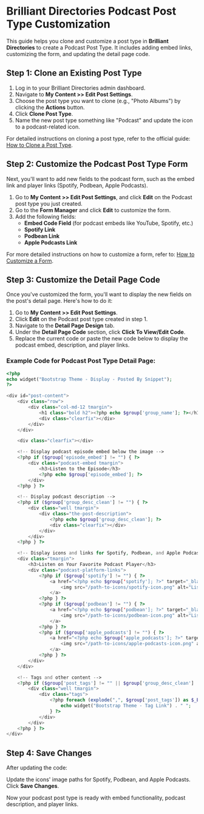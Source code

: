 # Brilliant Directories Podcast Post Type Customization

This guide helps you clone and customize a post type in **Brilliant Directories** to create a Podcast Post Type. It includes adding embed links, customizing the form, and updating the detail page code.

## Step 1: Clone an Existing Post Type

1. Log in to your Brilliant Directories admin dashboard.
2. Navigate to **My Content >> Edit Post Settings**.
3. Choose the post type you want to clone (e.g., "Photo Albums") by clicking the **Actions** button.
4. Click **Clone Post Type**.
5. Name the new post type something like "Podcast" and update the icon to a podcast-related icon.

For detailed instructions on cloning a post type, refer to the official guide: [How to Clone a Post Type](https://bootstrap.brilliantdirectories.com/support/solutions/articles/12000036510-how-to-clone-a-post-type).

## Step 2: Customize the Podcast Post Type Form

Next, you'll want to add new fields to the podcast form, such as the embed link and player links (Spotify, Podbean, Apple Podcasts).

1. Go to **My Content >> Edit Post Settings**, and click **Edit** on the Podcast post type you just created.
2. Go to the **Form Manager** and click **Edit** to customize the form.
3. Add the following fields:
   - **Embed Code Field** (for podcast embeds like YouTube, Spotify, etc.)
   - **Spotify Link**
   - **Podbean Link**
   - **Apple Podcasts Link**

For more detailed instructions on how to customize a form, refer to: [How to Customize a Form](https://bootstrap.brilliantdirectories.com/support/solutions/articles/12000078290-how-to-customize-a-form).

## Step 3: Customize the Detail Page Code

Once you've customized the form, you'll want to display the new fields on the post's detail page. Here's how to do it:

1. Go to **My Content >> Edit Post Settings**.
2. Click **Edit** on the Podcast post type created in step 1.
3. Navigate to the **Detail Page Design** tab.
4. Under the **Detail Page Code** section, click **Click To View/Edit Code**.
5. Replace the current code or paste the new code below to display the podcast embed, description, and player links.

### Example Code for Podcast Post Type Detail Page:

```php
<?php
echo widget("Bootstrap Theme - Display - Posted By Snippet");
?>

<div id="post-content">
    <div class="row">
        <div class="col-md-12 tmargin">
            <h1 class="bold h2"><?php echo $group['group_name']; ?></h1>
            <div class="clearfix"></div>
        </div>
    </div>

    <div class="clearfix"></div>

    <!-- Display podcast episode embed below the image -->
    <?php if ($group['episode_embed'] != "") { ?>
        <div class="podcast-embed tmargin">
            <h3>Listen to the Episode</h3>
            <?php echo $group['episode_embed']; ?>
        </div>
    <?php } ?>

    <!-- Display podcast description -->
    <?php if ($group['group_desc_clean'] != "") { ?>
        <div class="well tmargin">
            <div class="the-post-description">
                <?php echo $group['group_desc_clean']; ?>
                <div class="clearfix"></div>
            </div>
        </div>
    <?php } ?>

    <!-- Display icons and links for Spotify, Podbean, and Apple Podcasts -->
    <div class="tmargin">
        <h3>Listen on Your Favorite Podcast Player</h3>
        <div class="podcast-platform-links">
            <?php if ($group['spotify'] != "") { ?>
                <a href="<?php echo $group['spotify']; ?>" target="_blank">
                    <img src="/path-to-icons/spotify-icon.png" alt="Listen on Spotify">
                </a>
            <?php } ?>
            <?php if ($group['podbean'] != "") { ?>
                <a href="<?php echo $group['podbean']; ?>" target="_blank">
                    <img src="/path-to-icons/podbean-icon.png" alt="Listen on Podbean">
                </a>
            <?php } ?>
            <?php if ($group['apple_podcasts'] != "") { ?>
                <a href="<?php echo $group['apple_podcasts']; ?>" target="_blank">
                    <img src="/path-to-icons/apple-podcasts-icon.png" alt="Listen on Apple Podcasts">
                </a>
            <?php } ?>
        </div>
    </div>

    <!-- Tags and other content -->
    <?php if ($group['post_tags'] != "" || $group['group_desc_clean'] != "") { ?>
        <div class="well tmargin">
            <div class="tags">
                <?php foreach (explode(",", $group['post_tags']) as $_ENV['tag']) {
                    echo widget("Bootstrap Theme - Tag Link") . " ";
                } ?>
            </div>
        </div>
    <?php } ?>
</div>
```
## Step 4: Save Changes
After updating the code:

Update the icons' image paths for Spotify, Podbean, and Apple Podcasts.
Click **Save Changes**.

Now your podcast post type is ready with embed functionality, podcast description, and player links.
